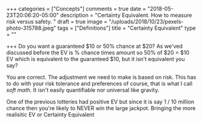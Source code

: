 +++
categories = ["Concepts"]
comments = true
date = "2018-05-23T20:06:20-05:00"
description = "Certainty Equivalent. How to measure risk versus safety. "
draft = true
image = "/uploads/2018/10/23/pexels-photo-315788.jpeg"
tags = ["Definitions"]
title = "Certainty Equivalent"
type = ""

+++
Do you want a guaranteed $10 or 50% chance at $20? As we'ved discussed before the EV is % chance times amount so 50% of $20 = $10 EV which is equivalent to the guaranteed $10, but it isn't equivalent you say?

You are correct. The adjustment we need to make is based on risk. This has to do with your risk tolerance and preferences of course, that is what I call _soft math_. It isn't easily quantifiable nor universal like gravity.

One of the previous lotteries had positive EV but since it is say 1 / 10 million chance then you're likely to NEVER win the large jackpot. Bringing the more realisitic EV or Certainty Equivalent
